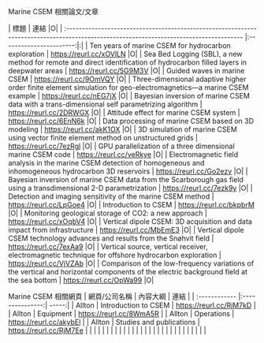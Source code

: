 
Marine CSEM 相關論文/文章

| 標題                                                                                                                      | 連結                    |O|
| :-------------------------------------------------------------------------------------------------------------------------------------- |:-----------------------:|:|
| Ten years of marine CSEM for hydrocarbon exploration                                                                                    | https://reurl.cc/xOVlLN |O|
| Sea Bed Logging (SBL), a new method for remote and direct identification of hydrocarbon filled layers in deepwater areas                | https://reurl.cc/5G9M3V |O|
| Guided waves in marine CSEM                                                                                                             | https://reurl.cc/9OmVQY |O|
| Three-dimensional adaptive higher order finite element simulation for geo-electromagnetics—a marine CSEM example                        | https://reurl.cc/nEG7jX |O|
| Bayesian inversion of marine CSEM data with a trans-dimensional self parametrizing algorithm                                            | https://reurl.cc/2DRWGX |O|
| Attitude effect for marine CSEM system                                                                                                  | https://reurl.cc/6EnN6k |O|
| Data processing of marine CSEM based on 3D modeling                                                                                     | https://reurl.cc/akK1OX |O|
| 3D simulation of marine CSEM using vector finite element method on unstructured grids                                                   | https://reurl.cc/7ezRgl |O|
| GPU parallelization of a three dimensional marine CSEM code                                                                             | https://reurl.cc/veRkye |O|
| Electromagnetic field analysis in the marine CSEM detection of homogeneous and inhomogeneous hydrocarbon 3D reservoirs                  | https://reurl.cc/Go2ezv |O|
| Bayesian inversion of marine CSEM data from the Scarborough gas field using a transdimensional 2-D parametrization                      | https://reurl.cc/7ezk9y |O|
| Detection and imaging sensitivity of the marine CSEM method                                                                             | https://reurl.cc/LpGoe4 |O|
| Introduction to CSEM                                                                                                                    | https://reurl.cc/bkpbrM |O|
| Monitoring geological storage of CO2: a new approach                                                                                    | https://reurl.cc/xOqbV4 |O|
| Vertical dipole CSEM: 3D acquisition and data impact from infrastructure                                                                | https://reurl.cc/MbEmE3 |O|
| Vertical dipole CSEM technology advances and results from the Snøhvit field                                                             | https://reurl.cc/7exAa9 |O|
| Vertical source, vertical receiver, electromagnetic technique for offshore hydrocarbon exploration                                      | https://reurl.cc/VjVZAb |O|
| Comparison of the low-frequency variations of the vertical and horizontal components of the electric background field at the sea bottom | https://reurl.cc/OpWa99 |O|




Marine CSEM 相關網頁
| 網頁/公司名稱  | 內容大綱  | 連結 |
| :------------ |:---------------:| -----:|
| Allton | Introduction to CSEM | https://reurl.cc/RjM7kD |
| Allton | Equipment        | https://reurl.cc/8WmA5R   |
| Allton | Operations        | https://reurl.cc/akybEl    |
| Allton | Studies and publications        | https://reurl.cc/RjM7Ee    |
|  |         |     |
|  |         |     |
|  |         |     |
|  |         |     |
|  |         |     |
|  |         |     |
|  |         |     |
